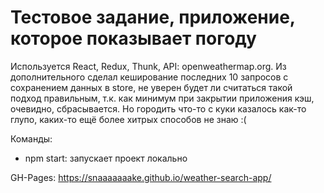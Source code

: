 # Тестовое задание, приложение, которое показывает погоду

Используется React, Redux, Thunk, API: openweathermap.org. Из дополнительного сделал кеширование последних 10 запросов с сохранением данных в store, не уверен будет ли считаться такой подход правильным, т.к. как минимум при закрытии приложения кэш, очевидно, сбрасывается. Но городить что-то с куки казалось как-то глупо, каких-то ещё более хитрых способов не знаю :(

Команды:

- npm start: запускает проект локально

GH-Pages: https://snaaaaaaake.github.io/weather-search-app/

